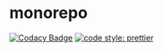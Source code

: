 # monorepo
[![Codacy Badge](https://api.codacy.com/project/badge/Grade/bfe874a85be64280b48d4c8b1b70e51e)](https://app.codacy.com/gh/zuedev/monorepo?utm_source=github.com&utm_medium=referral&utm_content=zuedev/monorepo&utm_campaign=Badge_Grade)
[![code style: prettier](https://img.shields.io/badge/code_style-prettier-ff69b4.svg?style=flat-square)](https://github.com/prettier/prettier)
